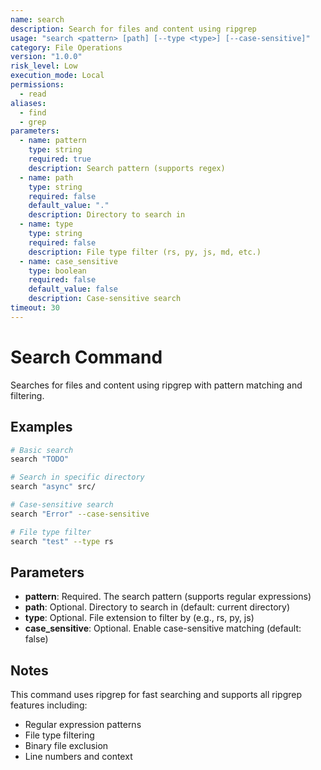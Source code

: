 ```yaml
---
name: search
description: Search for files and content using ripgrep
usage: "search <pattern> [path] [--type <type>] [--case-sensitive]"
category: File Operations
version: "1.0.0"
risk_level: Low
execution_mode: Local
permissions:
  - read
aliases:
  - find
  - grep
parameters:
  - name: pattern
    type: string
    required: true
    description: Search pattern (supports regex)
  - name: path
    type: string
    required: false
    default_value: "."
    description: Directory to search in
  - name: type
    type: string
    required: false
    description: File type filter (rs, py, js, md, etc.)
  - name: case_sensitive
    type: boolean
    required: false
    default_value: false
    description: Case-sensitive search
timeout: 30
---
```


# Search Command

Searches for files and content using ripgrep with pattern matching and filtering.

## Examples

```bash
# Basic search
search "TODO"

# Search in specific directory
search "async" src/

# Case-sensitive search
search "Error" --case-sensitive

# File type filter
search "test" --type rs
```

## Parameters

- **pattern**: Required. The search pattern (supports regular expressions)
- **path**: Optional. Directory to search in (default: current directory)
- **type**: Optional. File extension to filter by (e.g., rs, py, js)
- **case_sensitive**: Optional. Enable case-sensitive matching (default: false)

## Notes

This command uses ripgrep for fast searching and supports all ripgrep features including:
- Regular expression patterns
- File type filtering
- Binary file exclusion
- Line numbers and context